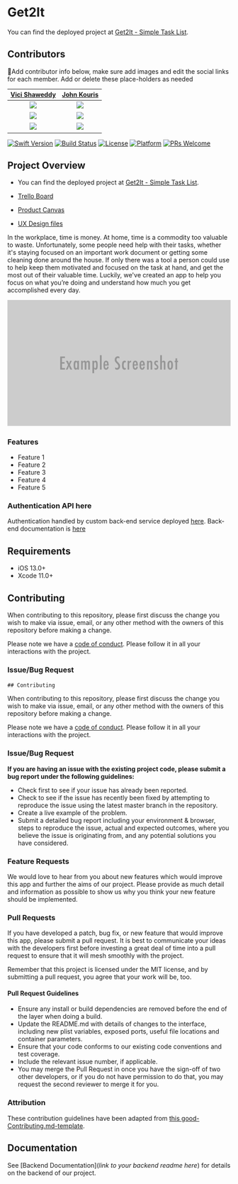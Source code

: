 # Get2It

You can find the deployed project at [Get2It - Simple Task List](https://testflight.apple.com/join/2xUU7jVe).

## Contributors

🚫Add contributor info below, make sure add images and edit the social links for each member. Add or delete these place-holders as needed

| [Vici Shaweddy](https://github.com/vshaweddy) | [John Kouris](https://github.com/jdkouris) |
| :-----------------------------------------------------------------------------------------------------------: | :-----------------------------------------------------------------------------------------------------------: |
| [<img src="https://www.dalesjewelers.com/wp-content/uploads/2018/10/placeholder-silhouette-male.png" width = "200" />](https://github.com/)                       |                      [<img src="https://www.dalesjewelers.com/wp-content/uploads/2018/10/placeholder-silhouette-female.png" width = "200" />](https://github.com/)
|                 [<img src="https://github.com/favicon.ico" width="15"> ](https://github.com/)                 |            [<img src="https://github.com/favicon.ico" width="15"> ](https://github.com/honda0306)             |           
| [ <img src="https://static.licdn.com/sc/h/al2o9zrvru7aqj8e1x2rzsrca" width="15"> ](https://www.linkedin.com/) | [ <img src="https://static.licdn.com/sc/h/al2o9zrvru7aqj8e1x2rzsrca" width="15"> ](https://www.linkedin.com/) | 


[![Swift Version][swift-image]][swift-url]
[![Build Status][travis-image]][travis-url]
[![License][license-image]][license-url]
[![Platform](https://img.shields.io/cocoapods/p/LFAlertController.svg?style=flat)](http://cocoapods.org/pods/LFAlertController)
[![PRs Welcome](https://img.shields.io/badge/PRs-welcome-brightgreen.svg?style=flat-square)](http://makeapullrequest.com)

## Project Overview

- You can find the deployed project at [Get2It - Simple Task List](https://testflight.apple.com/join/2xUU7jVe).

- [Trello Board](https://trello.com/b/op90zWa0/labspt9-get2it)

- [Product Canvas](https://www.notion.so/f6289b7ccdf846118fb41efab856b305?v=9d08751813d14eef9f5978b994087ee0)

- [UX Design files](https://www.figma.com/file/HLt3TqwZmZHbmLaTNvfGq4/Get2It---iOS?node-id=85%3A342)

In the workplace, time is money. At  home, time is a commodity too valuable to waste. Unfortunately, some people need help with their tasks, whether it's staying focused on an important work document or getting some cleaning done around the house. If only there was a tool a person could use to help keep them motivated and focused on the task at hand, and get the most out of their valuable time. Luckily, we've created an app to help you focus on what you’re doing and understand how much you get accomplished every day.

![](header.png)

### Features

-    Feature 1
-    Feature 2
-    Feature 3
-    Feature 4
-    Feature 5

### Authentication API here

Authentication handled by custom back-end service deployed [here](https://get2itpt9.herokuapp.com/api). Back-end documentation is [here](https://github.com/Lambda-School-Labs/get2it-be)

## Requirements

-   iOS 13.0+
-   Xcode 11.0+

## Contributing

When contributing to this repository, please first discuss the change you wish to make via issue, email, or any other method with the owners of this repository before making a change.

Please note we have a [code of conduct](./CODE_OF_CONDUCT.md). Please follow it in all your interactions with the project.

### Issue/Bug Request

    ## Contributing

When contributing to this repository, please first discuss the change you wish to make via issue, email, or any other method with the owners of this repository before making a change.

Please note we have a [code of conduct](./code_of_conduct.md). Please follow it in all your interactions with the project.

### Issue/Bug Request

 **If you are having an issue with the existing project code, please submit a bug report under the following guidelines:**
 - Check first to see if your issue has already been reported.
 - Check to see if the issue has recently been fixed by attempting to reproduce the issue using the latest master branch in the repository.
 - Create a live example of the problem.
 - Submit a detailed bug report including your environment & browser, steps to reproduce the issue, actual and expected outcomes,  where you believe the issue is originating from, and any potential solutions you have considered.

### Feature Requests

We would love to hear from you about new features which would improve this app and further the aims of our project. Please provide as much detail and information as possible to show us why you think your new feature should be implemented.

### Pull Requests

If you have developed a patch, bug fix, or new feature that would improve this app, please submit a pull request. It is best to communicate your ideas with the developers first before investing a great deal of time into a pull request to ensure that it will mesh smoothly with the project.

Remember that this project is licensed under the MIT license, and by submitting a pull request, you agree that your work will be, too.

#### Pull Request Guidelines

- Ensure any install or build dependencies are removed before the end of the layer when doing a build.
- Update the README.md with details of changes to the interface, including new plist variables, exposed ports, useful file locations and container parameters.
- Ensure that your code conforms to our existing code conventions and test coverage.
- Include the relevant issue number, if applicable.
- You may merge the Pull Request in once you have the sign-off of two other developers, or if you do not have permission to do that, you may request the second reviewer to merge it for you.

### Attribution

These contribution guidelines have been adapted from [this good-Contributing.md-template](https://gist.github.com/PurpleBooth/b24679402957c63ec426).


## Documentation

See [Backend Documentation](_link to your backend readme here_) for details on the backend of our project.


[swift-image]: https://img.shields.io/badge/swift-3.0-orange.svg
[swift-url]: https://swift.org/
[license-image]: https://img.shields.io/badge/License-MIT-blue.svg
[license-url]: LICENSE
[travis-image]: https://img.shields.io/travis/dbader/node-datadog-metrics/master.svg?style=flat-square
[travis-url]: https://travis-ci.org/dbader/node-datadog-metrics
[codebeat-image]: https://codebeat.co/badges/c19b47ea-2f9d-45df-8458-b2d952fe9dad
[codebeat-url]: https://codebeat.co/projects/github-com-vsouza-awesomeios-com

